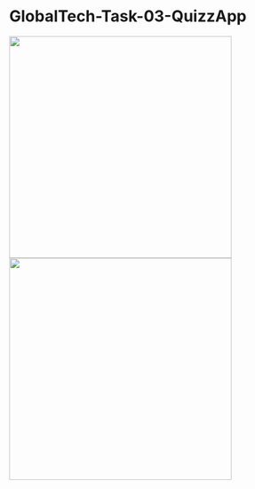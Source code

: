 # GlobalTech-Task-03-QuizzApp
<img src="https://res.cloudinary.com/drdjty87p/image/upload/v1683947439/https___quizzapp3.ccbp.tech_-_Google_Chrome_13-05-2023_08_38_28_koybwt.png" width="400" />
<img src="https://res.cloudinary.com/drdjty87p/image/upload/v1683947439/https___quizzapp3.ccbp.tech_-_Google_Chrome_13-05-2023_08_38_40_uvqfvg.png" width="400"/>
